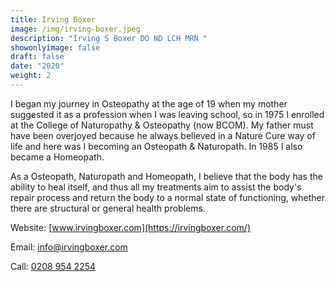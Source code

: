 ```yaml
---
title: Irving Boxer
image: /img/irving-boxer.jpeg
description: "Irving S Boxer DO ND LCH MRN "
showonlyimage: false
draft: false
date: "2020"
weight: 2
---
```

<!--StartFragment-->

I began my journey in Osteopathy at the age of 19 when my mother suggested it as a profession when I was leaving school, so in 1975 I enrolled at the College of Naturopathy & Osteopathy (now BCOM). My father must have been overjoyed because he always believed in a Nature Cure way of life and here was I becoming an Osteopath & Naturopath. In 1985 I also became a Homeopath.

As a Osteopath, Naturopath and Homeopath, I believe that the body has the ability to heal itself, and thus all my treatments aim to assist the body's repair process and return the body to a normal state of functioning, whether there are structural or general health problems.

Website:  [www.irvingboxer.com](https://irvingboxer.com/)

Email: [info@irvingboxer.com](:info@irvingboxer.com)

Call:  [0208 954 2254](<0208 954 2254>)



<!--EndFragment-->